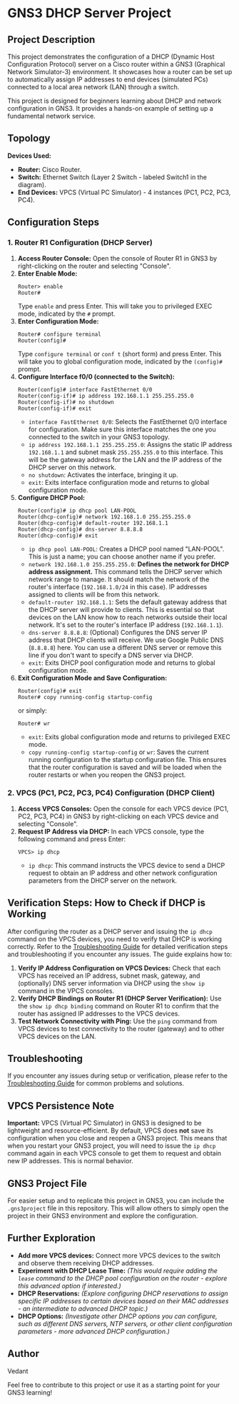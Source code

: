 # GNS3 DHCP Server Project

## Project Description

This project demonstrates the configuration of a DHCP (Dynamic Host Configuration Protocol) server on a Cisco router within a GNS3 (Graphical Network Simulator-3) environment.  It showcases how a router can be set up to automatically assign IP addresses to end devices (simulated PCs) connected to a local area network (LAN) through a switch.

This project is designed for beginners learning about DHCP and network configuration in GNS3. It provides a hands-on example of setting up a fundamental network service.

## Topology 


**Devices Used:**

*   **Router:** Cisco Router.
*   **Switch:** Ethernet Switch (Layer 2 Switch - labeled Switch1 in the diagram).
*   **End Devices:** VPCS (Virtual PC Simulator) - 4 instances (PC1, PC2, PC3, PC4).

## Configuration Steps

### 1. Router R1 Configuration (DHCP Server)

1.  **Access Router Console:** Open the console of Router R1 in GNS3 by right-clicking on the router and selecting "Console".
2.  **Enter Enable Mode:**
    ```
    Router> enable
    Router#
    ```
    Type `enable` and press Enter. This will take you to privileged EXEC mode, indicated by the `#` prompt.
3.  **Enter Configuration Mode:**
    ```
    Router# configure terminal
    Router(config)#
    ```
    Type `configure terminal` or `conf t` (short form) and press Enter. This will take you to global configuration mode, indicated by the `(config)#` prompt.
4.  **Configure Interface f0/0 (connected to the Switch):**
    ```
    Router(config)# interface FastEthernet 0/0
    Router(config-if)# ip address 192.168.1.1 255.255.255.0
    Router(config-if)# no shutdown
    Router(config-if)# exit
    ```
    *   `interface FastEthernet 0/0`:  Selects the FastEthernet 0/0 interface for configuration. Make sure this interface matches the one you connected to the switch in your GNS3 topology.
    *   `ip address 192.168.1.1 255.255.255.0`: Assigns the static IP address `192.168.1.1` and subnet mask `255.255.255.0` to this interface. This will be the gateway address for the LAN and the IP address of the DHCP server on this network.
    *   `no shutdown`:  Activates the interface, bringing it up.
    *   `exit`:  Exits interface configuration mode and returns to global configuration mode.
5.  **Configure DHCP Pool:**
    ```
    Router(config)# ip dhcp pool LAN-POOL
    Router(dhcp-config)# network 192.168.1.0 255.255.255.0
    Router(dhcp-config)# default-router 192.168.1.1
    Router(dhcp-config)# dns-server 8.8.8.8
    Router(dhcp-config)# exit
    ```
    *   `ip dhcp pool LAN-POOL`: Creates a DHCP pool named "LAN-POOL". This is just a name; you can choose another name if you prefer.
    *   `network 192.168.1.0 255.255.255.0`:  **Defines the network for DHCP address assignment.**  This command tells the DHCP server which network range to manage. It should match the network of the router's interface (`192.168.1.0/24` in this case).  IP addresses assigned to clients will be from this network.
    *   `default-router 192.168.1.1`: Sets the default gateway address that the DHCP server will provide to clients. This is essential so that devices on the LAN know how to reach networks outside their local network. It's set to the router's interface IP address (`192.168.1.1`).
    *   `dns-server 8.8.8.8`: (Optional) Configures the DNS server IP address that DHCP clients will receive. We use Google Public DNS (`8.8.8.8`) here. You can use a different DNS server or remove this line if you don't want to specify a DNS server via DHCP.
    *   `exit`: Exits DHCP pool configuration mode and returns to global configuration mode.
6.  **Exit Configuration Mode and Save Configuration:**
    ```
    Router(config)# exit
    Router# copy running-config startup-config
    ```
    or simply:
    ```
    Router# wr
    ```
    *   `exit`: Exits global configuration mode and returns to privileged EXEC mode.
    *   `copy running-config startup-config` or `wr`: Saves the current running configuration to the startup configuration file. This ensures that the router configuration is saved and will be loaded when the router restarts or when you reopen the GNS3 project.

### 2. VPCS (PC1, PC2, PC3, PC4) Configuration (DHCP Client)

1.  **Access VPCS Consoles:** Open the console for each VPCS device (PC1, PC2, PC3, PC4) in GNS3 by right-clicking on each VPCS device and selecting "Console".
2.  **Request IP Address via DHCP:** In each VPCS console, type the following command and press Enter:
    ```
    VPCS> ip dhcp
    ```
    *   `ip dhcp`: This command instructs the VPCS device to send a DHCP request to obtain an IP address and other network configuration parameters from the DHCP server on the network.

## Verification Steps: How to Check if DHCP is Working

After configuring the router as a DHCP server and issuing the `ip dhcp` command on the VPCS devices, you need to verify that DHCP is working correctly. Refer to the [Troubleshooting Guide](TROUBLESHOOTING.md) for detailed verification steps and troubleshooting if you encounter any issues.  The guide explains how to:

1.  **Verify IP Address Configuration on VPCS Devices:** Check that each VPCS has received an IP address, subnet mask, gateway, and (optionally) DNS server information via DHCP using the `show ip` command in the VPCS consoles.
2.  **Verify DHCP Bindings on Router R1 (DHCP Server Verification):** Use the `show ip dhcp binding` command on Router R1 to confirm that the router has assigned IP addresses to the VPCS devices.
3.  **Test Network Connectivity with Ping:** Use the `ping` command from VPCS devices to test connectivity to the router (gateway) and to other VPCS devices on the LAN.

## Troubleshooting

If you encounter any issues during setup or verification, please refer to the [Troubleshooting Guide](TROUBLESHOOTING.md) for common problems and solutions.

## VPCS Persistence Note

**Important:** VPCS (Virtual PC Simulator) in GNS3 is designed to be lightweight and resource-efficient. By default, VPCS does **not** save its configuration when you close and reopen a GNS3 project. This means that when you restart your GNS3 project, you will need to issue the `ip dhcp` command again in each VPCS console to get them to request and obtain new IP addresses. This is normal behavior.

## GNS3 Project File

For easier setup and to replicate this project in GNS3, you can include the `.gns3project` file in this repository. This will allow others to simply open the project in their GNS3 environment and explore the configuration.

## Further Exploration

*   **Add more VPCS devices:** Connect more VPCS devices to the switch and observe them receiving DHCP addresses.
*   **Experiment with DHCP Lease Time:**  *(This would require adding the `lease` command to the DHCP pool configuration on the router - explore this advanced option if interested.)*
*   **DHCP Reservations:** *(Explore configuring DHCP reservations to assign specific IP addresses to certain devices based on their MAC addresses - an intermediate to advanced DHCP topic.)*
*   **DHCP Options:** *(Investigate other DHCP options you can configure, such as different DNS servers, NTP servers, or other client configuration parameters - more advanced DHCP configuration.)*

## Author

Vedant

Feel free to contribute to this project or use it as a starting point for your GNS3 learning!
